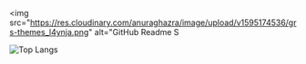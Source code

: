 <img src="https://res.cloudinary.com/anuraghazra/image/upload/v1595174536/grs-themes_l4ynja.png" alt="GitHub Readme S

![Top Langs](https://github-readme-stats.vercel.app/api/top-langs/?username=anuraghazra\&layout=compact)
